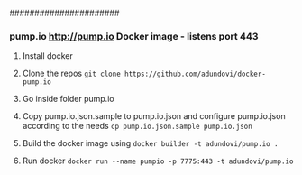 ######################

### pump.io http://pump.io Docker image - listens port 443

1) Install docker

2) Clone the repos
	```git clone https://github.com/adundovi/docker-pump.io```

3) Go inside folder pump.io

4) Copy pump.io.json.sample to pump.io.json and configure pump.io.json according to the needs
	```cp pump.io.json.sample pump.io.json```

5) Build the docker image using
	```docker builder -t adundovi/pump.io .```

6) Run docker
	```docker run --name pumpio -p 7775:443 -t adundovi/pump.io```
